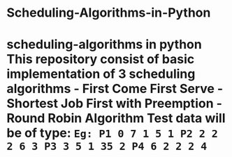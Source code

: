 # Scheduling-Algorithms-in-Python
# scheduling-algorithms in python  This repository consist of basic implementation of 3 scheduling algorithms - First Come First Serve - Shortest Job First with Preemption - Round Robin Algorithm   Test data will be of type:  ``` Eg: P1 0 7 1 5 1 P2 2 2 2 6 3 P3 3 5 1 35 2 P4 6 2 2 2 4  ```

